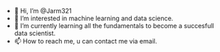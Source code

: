 - 👋 Hi, I’m @Jarm321
- 👀 I’m interested in machine learning and data science.
- 🌱 I’m currently learning all the fundamentals to become a succesfull data scientist.
- 📫 How to reach me, u can contact me via email.

<!---
Jarm321/Jarm321 is a ✨ special ✨ repository because its `README.md` (this file) appears on your GitHub profile.
You can click the Preview link to take a look at your changes.
--->
